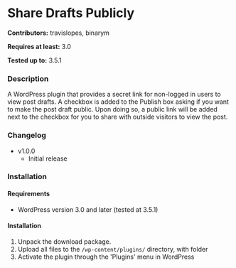 # Share Drafts Publicly
**Contributors:** travislopes, binarym

**Requires at least:** 3.0

**Tested up to:** 3.5.1

### Description
A WordPress plugin that provides a secret link for non-logged in users to view post drafts. A checkbox is added to the Publish box asking if you want to make the post draft public. Upon doing so, a public link will be added next to the checkbox for you to share with outside visitors to view the post.

### Changelog
* v1.0.0
	* Initial release

### Installation
#### Requirements
* WordPress version 3.0 and later (tested at 3.5.1)

#### Installation
1. Unpack the download package.
1. Upload all files to the `/wp-content/plugins/` directory, with folder
1. Activate the plugin through the 'Plugins' menu in WordPress
